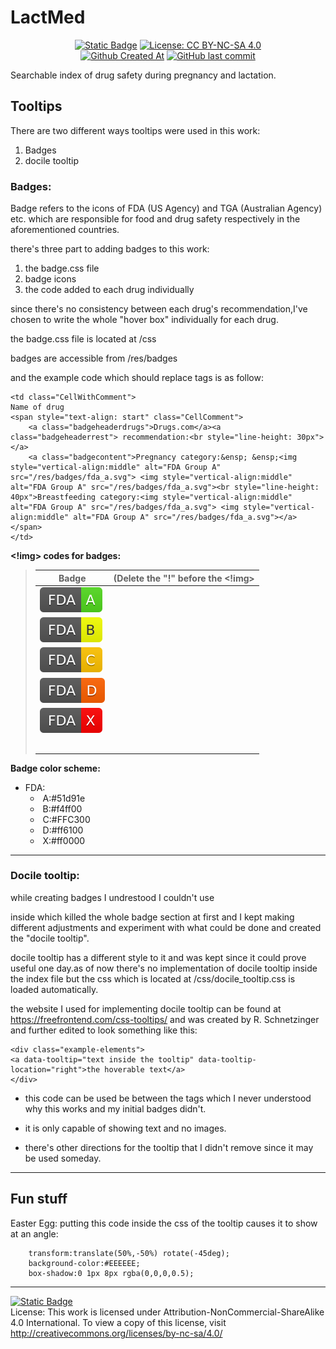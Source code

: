 # LactMed


<div align="center">

  <a href="http://wikimedicine.ir/">![Static Badge](https://img.shields.io/badge/Under-Wikimedicine-green?color=%23008000)</a>
  <a href="https://creativecommons.org/licenses/by-nc-sa/4.0/">![License: CC BY-NC-SA 4.0](https://img.shields.io/badge/License-CC_BY--NC--SA_4.0-lightgrey.svg)</a>  </br>
  <a href="">![Github Created At](https://img.shields.io/github/created-at/ThisIsNeil/LactMed?style=plastic)</a>
  <a href="">![GitHub last commit](https://img.shields.io/github/last-commit/ThisIsNeil/LactMed?style=plastic&color=blue)</a>

</div>

Searchable index of drug safety during pregnancy and lactation.
## Tooltips

There are two different ways tooltips were used in this work:

1. Badges
2. docile tooltip

### Badges:

Badge refers to the icons of FDA (US Agency) and TGA (Australian Agency) etc. which are responsible for food and drug safety respectively in the aforementioned countries.

there's three part to adding badges to this work:

1. the badge.css file
2. badge icons
3. the code added to each drug individually

since there's no consistency between each drug's recommendation,I've chosen to write the whole "hover box" individually for each drug.

the badge.css file is located at /css

badges are accessible from /res/badges

and the example code which should replace <td></td> tags is as follow:

```
<td class="CellWithComment">
Name of drug
<span style="text-align: start" class="CellComment">
	<a class="badgeheaderdrugs">Drugs.com</a><a class="badgeheaderrest"> recommendation:<br style="line-height: 30px"></a>
	<a class="badgecontent">Pregnancy category:&ensp; &ensp;<img style="vertical-align:middle" alt="FDA Group A" src="/res/badges/fda_a.svg"> <img style="vertical-align:middle" alt="FDA Group A" src="/res/badges/fda_a.svg"><br style="line-height: 40px">Breastfeeding category:<img style="vertical-align:middle" alt="FDA Group A" src="/res/badges/fda_a.svg"> <img style="vertical-align:middle" alt="FDA Group A" src="/res/badges/fda_a.svg"></a>
</span>
</td>
```

**<!img> codes for badges:**
> |Badge                                | (Delete the "!" before the <!img>                          |
> | ----------------------------------- | ---------------------------------------------------------- |
> | ![FDA A](/res/badges/fda/fda_a.svg) | <!img alt="FDA Group A" src="/res/fda_category/fda_a.svg"> |
> | ![FDA B](/res/badges/fda/fda_b.svg) | <!img alt="FDA Group B" src="/res/fda_category/fda_b.svg"> |
> | ![FDA C](/res/badges/fda/fda_c.svg) | <!img alt="FDA Group C" src="/res/fda_category/fda_c.svg"> |
> | ![FDA D](/res/badges/fda/fda_d.svg) | <!img alt="FDA Group D" src="/res/fda_category/fda_d.svg"> |
> | ![FDA X](/res/badges/fda/fda_x.svg) | <!img alt="FDA Group X" src="/res/fda_category/fda_x.svg"> |
> |                                     |                                                           |
> |                                     |                                                           |
> |                                     |                                                           |
> |                                     |                                                           |
> |                                     |                                                           |
>
> 
>
> 

**Badge color scheme:**

- FDA:
  - ​	A:#51d91e
  - ​	B:#f4ff00
  - ​	C:#FFC300 
  - ​	D:#ff6100
  - ​	X:#ff0000

-----------

### Docile tooltip:

while creating badges I undrestood I couldn't use <div> inside <td></td> which killed the whole badge section at first and I kept making different adjustments and experiment with what could be done and created the "docile tooltip". 

docile tooltip has a different style to it and was kept since it could prove useful one day.as of now there's no implementation of docile tooltip inside the index file but the css which is located at /css/docile_tooltip.css is loaded automatically.

the website I used for implementing docile tooltip can be found at https://freefrontend.com/css-tooltips/ and was created by R. Schnetzinger and further edited to look something like this:

```
<div class="example-elements">
<a data-tooltip="text inside the tooltip" data-tooltip-location="right">the hoverable text</a>
</div>
```

- this code can be used be between the <td> </td> tags which I never understood why this works and my initial badges didn't.

- it is only capable of showing text and no images.

- there's other directions for the tooltip that I didn't remove since it may be used someday.

  


-------------
## Fun stuff

Easter Egg: putting this code inside the css of the tooltip causes it to show at an angle:

```
    transform:translate(50%,-50%) rotate(-45deg);
    background-color:#EEEEEE;
    box-shadow:0 1px 8px rgba(0,0,0,0.5);
```
-----------
<a href="https://github.com/micahlt/renart">![Static Badge](https://img.shields.io/badge/Based_on-micahlt/renart-green?color=%236495ED)</a> </br>
License: This work is licensed under Attribution-NonCommercial-ShareAlike 4.0 International. To view a copy of this license, visit <a href = "http://creativecommons.org/licenses/by-nc-sa/4.0/">http://creativecommons.org/licenses/by-nc-sa/4.0/</a>
